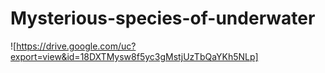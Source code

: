 # Mysterious-species-of-underwater
![https://drive.google.com/uc?export=view&id=18DXTMysw8f5yc3gMstjUzTbQaYKh5NLp]

